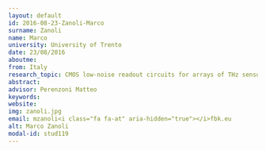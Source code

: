 ```yaml
---
layout: default 
id: 2016-08-23-Zanoli-Marco
surname: Zanoli
name: Marco
university: University of Trento
date: 23/08/2016
aboutme: 
from: Italy
research_topic: CMOS low-noise readout circuits for arrays of THz sensors
abstract: 
advisor: Perenzoni Matteo
keywords: 
website: 
img: zanoli.jpg
email: mzanoli<i class="fa fa-at" aria-hidden="true"></i>fbk.eu
alt: Marco Zanoli
modal-id: stud119
---
```

